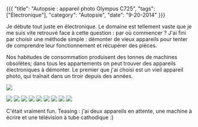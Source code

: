 {{{
  "title": "Autopsie : appareil photo Olympus C725",
  "tags": ["Electronique"],
  "category": "Autopsie",
  "date": "9-20-2014"
}}}

Je débute tout juste en électronique. Le domaine est tellement vaste que je me suis vite retrouvé face à cette question : par où commencer ? J'ai fini par choisir une méthode simple : démonter de vieux appareils pour tenter de comprendre leur fonctionnement et récupérer des pièces.

Nos habitudes de consommation produisent des tonnes de machines obsolètes; dans tous les appartements on peut trouver des appareils électroniques à démonter. Le premier que j'ai choisi est un vieil appareil photo, qui traînait dans un tiroir depuis des années.

<img src="/static/images/load.gif" data-src="/static/images/autopsieOlympus/Olympus1.jpg"/><!--more-->

<img src="/static/images/load.gif" data-src="/static/images/autopsieOlympus/Olympus2.jpg"/>

<img src="/static/images/load.gif" data-src="/static/images/autopsieOlympus/Olympus3.jpg"/>

<img src="/static/images/load.gif" data-src="/static/images/autopsieOlympus/Olympus4.jpg"/>

<img src="/static/images/load.gif" data-src="/static/images/autopsieOlympus/Olympus5.jpg"/>

<img src="/static/images/load.gif" data-src="/static/images/autopsieOlympus/Olympus6.jpg"/>

<img src="/static/images/load.gif" data-src="/static/images/autopsieOlympus/Olympus7.jpg"/>

<img src="/static/images/load.gif" data-src="/static/images/autopsieOlympus/Olympus8.jpg"/>

<img src="/static/images/load.gif" data-src="/static/images/autopsieOlympus/Olympus9.jpg"/>

<img src="/static/images/load.gif" data-src="/static/images/autopsieOlympus/Olympus10.jpg"/>

C'était vraiment fun. Teasing : j'ai deux appareils en attente, une machine à écrire et une télévision à tube cathodique :)